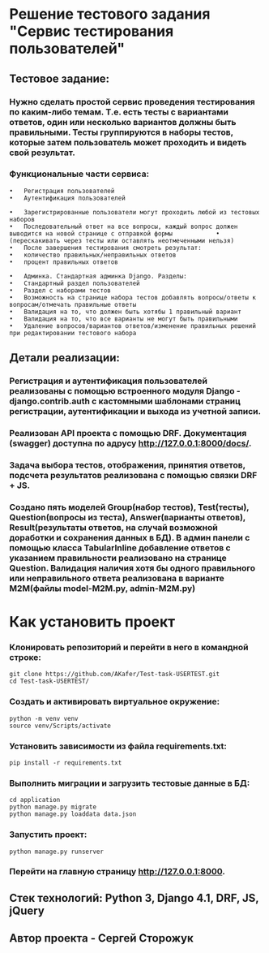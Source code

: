 <h1> Решение тестового задания "Сервис тестирования пользователей" </h1>

## Тестовое задание:

### Нужно сделать простой сервис проведения тестирования по каким-либо темам. Т.е. есть тесты с вариантами ответов, один или несколько вариантов должны быть правильными. Тесты группируются в наборы тестов, которые затем пользователь может проходить и видеть свой результат.

### Функциональные части сервиса:
```
•	Регистрация пользователей
•	Аутентификация пользователей
```
```
•	Зарегистрированные пользователи могут проходить любой из тестовых наборов
•	Последовательный ответ на все вопросы, каждый вопрос должен выводится на новой странице с отправкой формы            •	 (перескакивать через тесты или оставлять неотмеченными нельзя)
•	После завершения тестирования смотреть результат:
•	количество правильных/неправильных ответов
•	процент правильных ответов
```
```
•	Админка. Стандартная админка Django. Разделы:
•	Стандартный раздел пользователей
•	Раздел с наборами тестов
•	Возможность на странице набора тестов добавлять вопросы/ответы к вопросам/отмечать правильные ответы
•	Валидация на то, что должен быть хотябы 1 правильный вариант
•	Валидация на то, что все варианты не могут быть правильными
•	Удаление вопросов/вариантов ответов/изменение правильных решений при редактировании тестового набора
```


## Детали реализации:

### Регистрация и аутентификация пользователей реализованы с помощью встроенного модуля Django - django.contrib.auth c кастомными шаблонами страниц регистрации, аутентификации и выхода из учетной записи.

### Реализован API проекта c помощью DRF. Документация (swagger) доступна по адрусу http://127.0.0.1:8000/docs/.

### Задача выбора тестов, отображения, принятия ответов, подсчета результатов реализована с помощью связки DRF + JS.

### Создано пять моделей Group(набор тестов), Test(тесты), Question(вопросы из теста), Answer(варианты ответов), Result(результаты ответов, на случай возможной доработки и сохранения данных в БД). В админ панели с помощью класса TabularInline добавление ответов с указанием правильноcти реализовано на странице Question. Валидация наличия хотя бы одного правильного или неправильного ответа реализована в варианте M2M(файлы model-М2M.py, admin-M2M.py)

# Как установить проект

### Клонировать репозиторий и перейти в него в командной строке:

```
git clone https://github.com/AKafer/Test-task-USERTEST.git
cd Test-task-USERTEST/
```

### Создать и активировать виртуальное окружение:

```
python -m venv venv
source venv/Scripts/activate
```

### Установить зависимости из файла requirements.txt:

```
pip install -r requirements.txt
```

### Выполнить миграции и загрузить тестовые данные в БД:

```
cd application
python manage.py migrate
python manage.py loaddata data.json
```

### Запустить проект:

```
python manage.py runserver
```
### Перейти на главную страницу http://127.0.0.1:8000.

## Стек технологий: Python 3, Django 4.1, DRF, JS, jQuery

## Автор проекта - Сергей Сторожук

